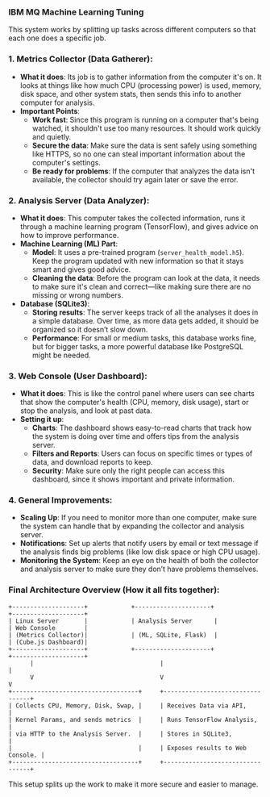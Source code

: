 ### IBM MQ Machine Learning Tuning

This system works by splitting up tasks across different computers so that each one does a specific job.

### 1. **Metrics Collector (Data Gatherer)**:
   - **What it does**: Its job is to gather information from the computer it's on. It looks at things like how much CPU (processing power) is used, memory, disk space, and other system stats, then sends this info to another computer for analysis.
   - **Important Points**:
     - **Work fast**: Since this program is running on a computer that's being watched, it shouldn't use too many resources. It should work quickly and quietly.
     - **Secure the data**: Make sure the data is sent safely using something like HTTPS, so no one can steal important information about the computer's settings.
     - **Be ready for problems**: If the computer that analyzes the data isn't available, the collector should try again later or save the error.

### 2. **Analysis Server (Data Analyzer)**:
   - **What it does**: This computer takes the collected information, runs it through a machine learning program (TensorFlow), and gives advice on how to improve performance.
   - **Machine Learning (ML) Part**:
     - **Model**: It uses a pre-trained program (`server_health_model.h5`). Keep the program updated with new information so that it stays smart and gives good advice.
     - **Cleaning the data**: Before the program can look at the data, it needs to make sure it's clean and correct—like making sure there are no missing or wrong numbers.
   - **Database (SQLite3)**:
     - **Storing results**: The server keeps track of all the analyses it does in a simple database. Over time, as more data gets added, it should be organized so it doesn’t slow down.
     - **Performance**: For small or medium tasks, this database works fine, but for bigger tasks, a more powerful database like PostgreSQL might be needed.

### 3. **Web Console (User Dashboard)**:
   - **What it does**: This is like the control panel where users can see charts that show the computer's health (CPU, memory, disk usage), start or stop the analysis, and look at past data.
   - **Setting it up**:
     - **Charts**: The dashboard shows easy-to-read charts that track how the system is doing over time and offers tips from the analysis server.
     - **Filters and Reports**: Users can focus on specific times or types of data, and download reports to keep.
     - **Security**: Make sure only the right people can access this dashboard, since it shows important and private information.

### 4. **General Improvements**:
   - **Scaling Up**: If you need to monitor more than one computer, make sure the system can handle that by expanding the collector and analysis server.
   - **Notifications**: Set up alerts that notify users by email or text message if the analysis finds big problems (like low disk space or high CPU usage).
   - **Monitoring the System**: Keep an eye on the health of both the collector and analysis server to make sure they don’t have problems themselves.

### Final Architecture Overview (How it all fits together):

```plaintext
+--------------------+            +---------------------+             +--------------------+
| Linux Server       |            | Analysis Server      |             | Web Console        |
| (Metrics Collector)|            | (ML, SQLite, Flask)  |             | (Cube.js Dashboard)|
+--------------------+            +---------------------+             +--------------------+
      |                                   |                                   |
      V                                   V                                   V
+-----------------------------------+     +---------------------------------+ 
| Collects CPU, Memory, Disk, Swap, |     | Receives Data via API,          |
| Kernel Params, and sends metrics  |     | Runs TensorFlow Analysis,       |
| via HTTP to the Analysis Server.  |     | Stores in SQLite3,              |
|                                   |     | Exposes results to Web Console. |
+-----------------------------------+     +---------------------------------+ 
```

This setup splits up the work to make it more secure and easier to manage.
